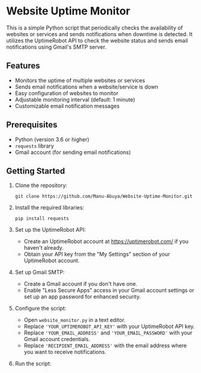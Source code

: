 # Website Uptime Monitor

This is a simple Python script that periodically checks the availability of websites or services and sends notifications when downtime is detected. It utilizes the UptimeRobot API to check the website status and sends email notifications using Gmail's SMTP server.

## Features

- Monitors the uptime of multiple websites or services
- Sends email notifications when a website/service is down
- Easy configuration of websites to monitor
- Adjustable monitoring interval (default: 1 minute)
- Customizable email notification messages

## Prerequisites

- Python (version 3.6 or higher)
- `requests` library
- Gmail account (for sending email notifications)

## Getting Started

1. Clone the repository:
    ```shell
    git clone https://github.com/Manu-Abuya/Website-Uptime-Monitor.git
    ```

2. Install the required libraries:
    ```shell
    pip install requests
    ```
    

3. Set up the UptimeRobot API:

    - Create an UptimeRobot account at https://uptimerobot.com/ if you haven't already.
    - Obtain your API key from the "My Settings" section of your UptimeRobot account.

4. Set up Gmail SMTP:

    - Create a Gmail account if you don't have one.
    - Enable "Less Secure Apps" access in your Gmail account settings or set up an app password for enhanced security.

5. Configure the script:

    - Open `website_monitor.py` in a text editor.
    - Replace `'YOUR_UPTIMEROBOT_API_KEY'` with your UptimeRobot API key.
    - Replace `'YOUR_EMAIL_ADDRESS'` and `'YOUR_EMAIL_PASSWORD'` with your Gmail account credentials.
    - Replace `'RECIPIENT_EMAIL_ADDRESS'` with the email address where you want to receive notifications.

6. Run the script:



